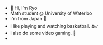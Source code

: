- 👋 Hi, I’m Ryo
- Math student @ University of Waterloo
- I'm from Japan 🎌
- I like playing and watching basketball. ⛹️‍♂️
- I also do some video gaming. 👾
- 
<!---
Ryo0326-hub/Ryo0326-hub is a ✨ special ✨ repository because its `README.md` (this file) appears on your GitHub profile.
You can click the Preview link to take a look at your changes.
--->
